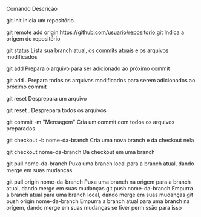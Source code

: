 Comando         Descrição

git init        Inicia um repositório

git remote add origin https://github.com/usuario/repositorio.git 	Indica a origem do repositório

git status      Lista sua branch atual, os commits atuais e os arquivos modificados

git add         <arquivo> 	Prepara o arquivo para ser adicionado ao próximo commit

git add .       Prepara todos os arquivos modificados para serem adicionados ao próximo commit

git reset       <arquivo> 	Desprepara um arquivo

git reset . 	Desprepara todos os arquivos

git commit -m "Mensagem" 	Cria um commit com todos os arquivos preparados

git checkout -b nome-da-branch 	Cria uma nova branch e da checkout nela

git checkout nome-da-branch 	Da checkout em uma branch

git pull nome-da-branch 	Puxa uma branch local para a branch atual, dando merge em suas mudanças

git pull origin nome-da-branch 	Puxa uma branch na origem para a branch atual, dando merge em suas mudanças
git push nome-da-branch 	Empurra a branch atual para uma branch local, dando merge em suas mudanças
git push origin nome-da-branch 	Empurra a branch atual para uma branch na origem, dando merge em suas mudanças se tiver permissão para isso
